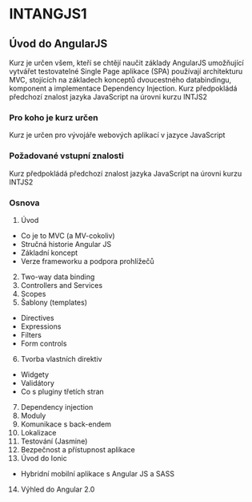 # INTANGJS1
## Úvod do AngularJS
Kurz je určen všem, kteří se chtějí naučit základy AngularJS umožňující vytvářet testovatelné Single Page aplikace (SPA) používají architekturu MVC, stojících na základech konceptů dvoucestného databindingu, komponent a implementace Dependency Injection. Kurz předpokládá předchozí znalost jazyka JavaScript na úrovni kurzu INTJS2
### Pro koho je kurz určen
Kurz je určen pro vývojáře webových aplikací v jazyce JavaScript
### Požadované vstupní znalosti
Kurz předpokládá předchozí znalost jazyka JavaScript na úrovni kurzu INTJS2
### Osnova
1. Úvod
  - Co je to MVC (a MV-cokoliv)
  - Stručná historie Angular JS
  - Základní koncept
  - Verze frameworku a podpora prohlížečů
2. Two-way data binding
3. Controllers and Services
4. Scopes
5. Šablony (templates)
  - Directives
  - Expressions
  - Filters
  - Form controls
6. Tvorba vlastních direktiv
  - Widgety
  - Validátory
  - Co s pluginy třetích stran
7. Dependency injection
8. Moduly
9. Komunikace s back-endem
10. Lokalizace
11. Testování (Jasmine)
12. Bezpečnost a přístupnost aplikace
13. Úvod do Ionic
  - Hybridní mobilní aplikace s Angular JS a SASS
14. Výhled do Angular 2.0
